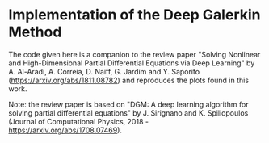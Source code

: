 # Implementation of the Deep Galerkin Method

The code given here is a companion to the review paper "Solving Nonlinear and High-Dimensional Partial Differential Equations via Deep Learning" by A. Al-Aradi, A. Correia, D. Naiff, G. Jardim and Y. Saporito (https://arxiv.org/abs/1811.08782) and reproduces the plots found in this work. 

Note: the review paper is based on "DGM: A deep learning algorithm for solving partial differential equations" by J. Sirignano and K. Spiliopoulos (Journal of Computational Physics, 2018 - https://arxiv.org/abs/1708.07469).

 
